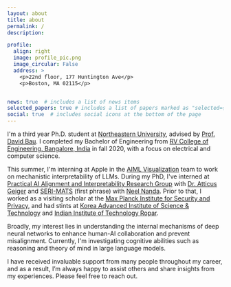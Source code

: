 ```yaml
---
layout: about
title: about
permalink: /
description: 

profile:
  align: right
  image: profile_pic.png
  image_circular: False
  address: >
    <p>22nd floor, 177 Huntington Ave</p>
    <p>Boston, MA 02115</p>


news: true  # includes a list of news items
selected_papers: true # includes a list of papers marked as "selected={true}"
social: true  # includes social icons at the bottom of the page
---
```


I'm a third year Ph.D. student at [Northeastern University](https://www.northeastern.edu/), advised by [Prof. David Bau](https://baulab.info/). I completed my Bachelor of Engineering from [RV College of Engineering, Bangalore, India](https://rvce.edu.in/) in fall 2020, with a focus on electrical and computer science.

This summer, I'm interning at Apple in the [AIML Visualization](https://vis.aiml.apple.com) team to work on mechanistic interpretability of LLMs. During my PhD, I've interned at [Practical AI Alignment and Interpretability Research Group](https://prair.group/) with [Dr. Atticus Geiger](https://atticusg.github.io/) and [SERI-MATS](https://www.matsprogram.org) (first phrase) with [Neel Nanda](https://www.neelnanda.io/about). Prior to that, I worked as a visiting scholar at the [Max Planck Institute for Security and Privacy](https://asiabiega.github.io/), and had stints at [Korea Advanced Institute of Science & Technology](https://www.kixlab.org/) and [Indian Institute of Technology Ropar](https://cse.iitrpr.ac.in/).

Broadly, my interest lies in understanding the internal mechanisms of deep neural networks to enhance human-AI collaboration and prevent misalignment. Currently, I'm investigating cognitive abilities such as reasoning and theory of mind in large language models.

I have received invaluable support from many people throughout my career, and as a result, I’m always happy to assist others and share insights from my experiences. Please feel free to reach out.